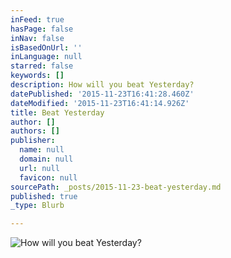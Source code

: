 ```yaml
---
inFeed: true
hasPage: false
inNav: false
isBasedOnUrl: ''
inLanguage: null
starred: false
keywords: []
description: How will you beat Yesterday?
datePublished: '2015-11-23T16:41:28.460Z'
dateModified: '2015-11-23T16:41:14.926Z'
title: Beat Yesterday
author: []
authors: []
publisher:
  name: null
  domain: null
  url: null
  favicon: null
sourcePath: _posts/2015-11-23-beat-yesterday.md
published: true
_type: Blurb

---
```

![How will you beat Yesterday?](https://the-grid-user-content.s3-us-west-2.amazonaws.com/243896c8-f0f4-420e-bb6f-a5e116041164.gif)